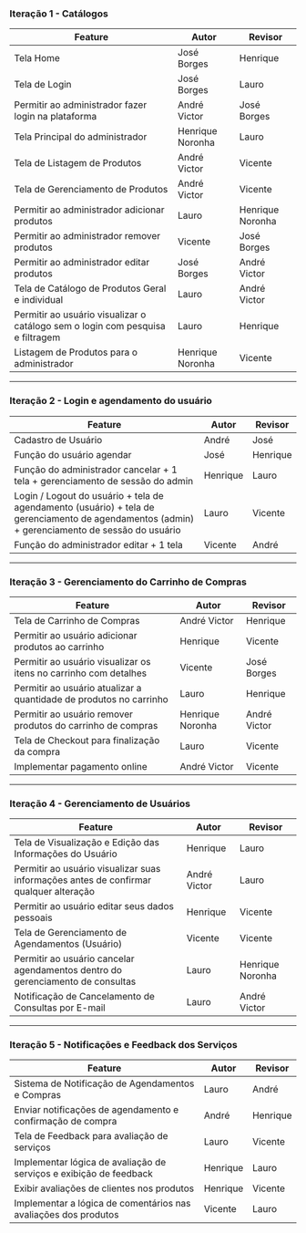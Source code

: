 ### Iteração 1 - Catálogos

| Feature                                                                                              | Autor           | Revisor         |
|------------------------------------------------------------------------------------------------------|-----------------|-----------------|
| Tela Home                                                                                            | José Borges     | Henrique        |
| Tela de Login                                                                                         | José Borges     | Lauro           |
| Permitir ao administrador fazer login na plataforma                                                   | André Victor    | José Borges     |
| Tela Principal do administrador                                                                       | Henrique Noronha| Lauro           |
| Tela de Listagem de Produtos                                                                          | André Victor    | Vicente         |
| Tela de Gerenciamento de Produtos                                                                     | André Victor    | Vicente         |
| Permitir ao administrador adicionar produtos                                                          | Lauro           | Henrique Noronha|
| Permitir ao administrador remover produtos                                                            | Vicente         | José Borges     |
| Permitir ao administrador editar produtos                                                             | José Borges     | André Victor    |
| Tela de Catálogo de Produtos Geral e individual                                                       | Lauro           | André Victor    |
| Permitir ao usuário visualizar o catálogo sem o login com pesquisa e filtragem                        | Lauro           | Henrique        |
| Listagem de Produtos para o administrador                                                             | Henrique Noronha| Vicente         |

---

### Iteração 2 - Login e agendamento do usuário

| Feature                                                         | Autor    | Revisor  |
|-----------------------------------------------------------------|----------|----------|
| Cadastro de Usuário                                             | André    | José     |
| Função do usuário agendar                                       | José     | Henrique |
| Função do administrador cancelar + 1 tela + gerenciamento de sessão do admin | Henrique | Lauro    |
| Login / Logout do usuário + tela de agendamento (usuário) + tela de gerenciamento de agendamentos (admin) + gerenciamento de sessão do usuário | Lauro    | Vicente  |
| Função do administrador editar + 1 tela                         | Vicente  | André    |

---

### Iteração 3 - Gerenciamento do Carrinho de Compras

| Feature                                                                                                  | Autor            | Revisor         |
|----------------------------------------------------------------------------------------------------------|------------------|-----------------|
| Tela de Carrinho de Compras                                                                                | André Victor     | Henrique        |
| Permitir ao usuário adicionar produtos ao carrinho                                                         | Henrique         | Vicente         |
| Permitir ao usuário visualizar os itens no carrinho com detalhes                                           | Vicente          | José Borges     |
| Permitir ao usuário atualizar a quantidade de produtos no carrinho                                         | Lauro            | Henrique        |
| Permitir ao usuário remover produtos do carrinho de compras                                                | Henrique Noronha | André Victor    |
| Tela de Checkout para finalização da compra                                                                | Lauro            | Vicente         |
| Implementar pagamento online                                                                                | André Victor     | Vicente         |

---

### Iteração 4 - Gerenciamento de Usuários

| Feature                                                                                                  | Autor            | Revisor         |
|----------------------------------------------------------------------------------------------------------|------------------|-----------------|
| Tela de Visualização e Edição das Informações do Usuário                                                  | Henrique         | Lauro           |
| Permitir ao usuário visualizar suas informações antes de confirmar qualquer alteração                      | André Victor     | Lauro           |
| Permitir ao usuário editar seus dados pessoais                                                             | Henrique         | Vicente         |
| Tela de Gerenciamento de Agendamentos (Usuário)                                                            | Vicente          | Vicente         |
| Permitir ao usuário cancelar agendamentos dentro do gerenciamento de consultas                             | Lauro            | Henrique Noronha|
| Notificação de Cancelamento de Consultas por E-mail                                                       | Lauro            | André Victor    |

---

### Iteração 5 - Notificações e Feedback dos Serviços

| Feature                                                                                                  | Autor            | Revisor         |
|----------------------------------------------------------------------------------------------------------|------------------|-----------------|
| Sistema de Notificação de Agendamentos e Compras                                                          | Lauro            | André           |
| Enviar notificações de agendamento e confirmação de compra                                                | André           | Henrique        |
| Tela de Feedback para avaliação de serviços                                                                | Lauro            | Vicente         |
| Implementar lógica de avaliação de serviços e exibição de feedback                                         | Henrique         | Lauro           |
| Exibir avaliações de clientes nos produtos                                                                 | Henrique         | Vicente         |
| Implementar a lógica de comentários nas avaliações dos produtos                                           |     Vicente     | Lauro           |
